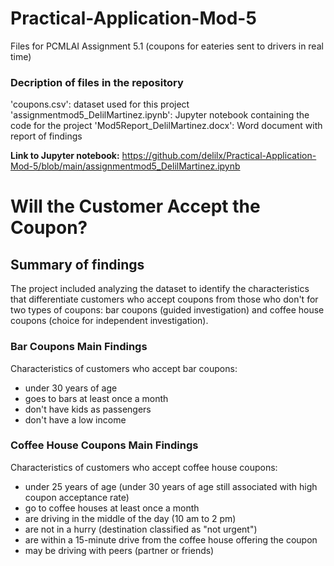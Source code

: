 # Practical-Application-Mod-5
Files for PCMLAI Assignment 5.1 (coupons for eateries sent to drivers in real time)

### Decription of files in the repository
'coupons.csv': dataset used for this project
'assignmentmod5_DelilMartinez.ipynb': Jupyter notebook containing the code for the project
'Mod5Report_DelilMartinez.docx': Word document with report of findings


**Link to Jupyter notebook:** https://github.com/delilx/Practical-Application-Mod-5/blob/main/assignmentmod5_DelilMartinez.ipynb

# Will the Customer Accept the Coupon?

## Summary of findings

The project included analyzing the dataset to identify the characteristics that differentiate customers who accept coupons from those who don't for two types of coupons:
bar coupons (guided investigation) and coffee house coupons (choice for independent investigation).

### Bar Coupons Main Findings
Characteristics of customers who accept bar coupons:
- under 30 years of age
- goes to bars at least once a month
- don't have kids as passengers
- don't have a low income


### Coffee House Coupons Main Findings
Characteristics of customers who accept coffee house coupons:
- under 25 years of age (under 30 years of age still associated with high coupon acceptance rate)
- go to coffee houses at least once a month
- are driving in the middle of the day (10 am to 2 pm)
- are not in a hurry (destination classified as "not urgent")
- are within a 15-minute drive from the coffee house offering the coupon
- may be driving with peers (partner or friends) 

